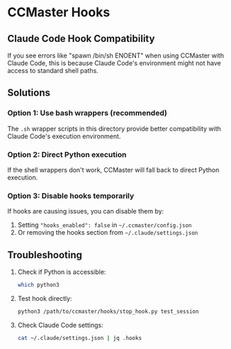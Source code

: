 # CCMaster Hooks

## Claude Code Hook Compatibility

If you see errors like "spawn /bin/sh ENOENT" when using CCMaster with Claude Code, this is because Claude Code's environment might not have access to standard shell paths.

## Solutions

### Option 1: Use bash wrappers (recommended)
The `.sh` wrapper scripts in this directory provide better compatibility with Claude Code's execution environment.

### Option 2: Direct Python execution
If the shell wrappers don't work, CCMaster will fall back to direct Python execution.

### Option 3: Disable hooks temporarily
If hooks are causing issues, you can disable them by:
1. Setting `"hooks_enabled": false` in `~/.ccmaster/config.json`
2. Or removing the hooks section from `~/.claude/settings.json`

## Troubleshooting

1. Check if Python is accessible:
   ```bash
   which python3
   ```

2. Test hook directly:
   ```bash
   python3 /path/to/ccmaster/hooks/stop_hook.py test_session
   ```

3. Check Claude Code settings:
   ```bash
   cat ~/.claude/settings.json | jq .hooks
   ```